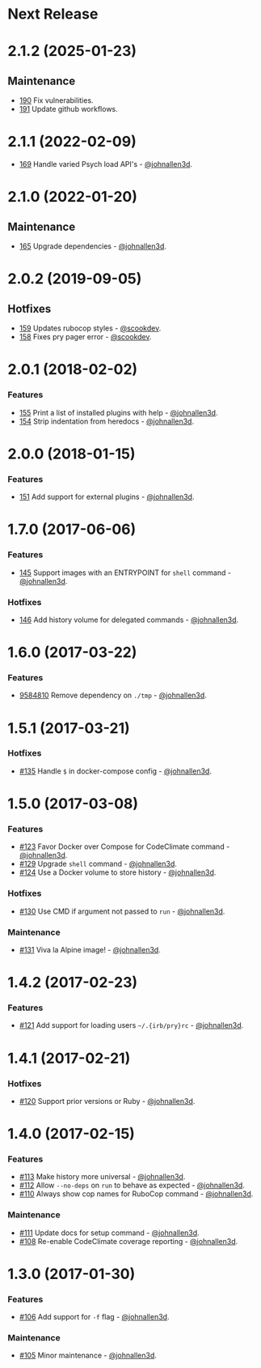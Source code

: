 # Next Release

# 2.1.2 (2025-01-23)

## Maintenance

* [190](https://github.com/technekes/nib/pull/190) Fix vulnerabilities.
* [191](https://github.com/technekes/nib/pull/191) Update github workflows.

# 2.1.1 (2022-02-09)

* [169](https://github.com/technekes/nib/pull/169) Handle varied Psych load API's - [@johnallen3d](https://github.com/johnallen3d).

# 2.1.0 (2022-01-20)

## Maintenance

* [165](https://github.com/technekes/nib/pull/165) Upgrade dependencies - [@johnallen3d](https://github.com/johnallen3d).

# 2.0.2 (2019-09-05)

## Hotfixes

* [159](https://github.com/technekes/nib/pull/159) Updates rubocop styles - [@scookdev](https://github.com/scookdev).
* [158](https://github.com/technekes/nib/pull/158) Fixes pry pager error - [@scookdev](https://github.com/scookdev).

# 2.0.1 (2018-02-02)

### Features

* [155](https://github.com/technekes/nib/pull/155) Print a list of installed plugins with help - [@johnallen3d](https://github.com/johnallen3d).
* [154](https://github.com/technekes/nib/pull/154) Strip indentation from heredocs - [@johnallen3d](https://github.com/johnallen3d).

# 2.0.0 (2018-01-15)

### Features

* [151](https://github.com/technekes/nib/pull/151) Add support for external plugins - [@johnallen3d](https://github.com/johnallen3d).

# 1.7.0 (2017-06-06)

### Features

* [145](https://github.com/technekes/nib/pull/145) Support images with an ENTRYPOINT for `shell` command - [@johnallen3d](https://github.com/johnallen3d).

### Hotfixes

* [146](https://github.com/technekes/nib/pull/146) Add history volume for delegated commands - [@johnallen3d](https://github.com/johnallen3d).

# 1.6.0 (2017-03-22)

### Features

* [9584810](https://github.com/technekes/nib/commit/95848101e7b85f5f7c14f7663552003af9c14199) Remove dependency on `./tmp` - [@johnallen3d](https://github.com/johnallen3d).

# 1.5.1 (2017-03-21)

### Hotfixes

* [#135](https://github.com/technekes/nib/pull/135) Handle `$` in docker-compose config - [@johnallen3d](https://github.com/johnallen3d).

# 1.5.0 (2017-03-08)

### Features

* [#123](https://github.com/technekes/nib/pull/123) Favor Docker over Compose for CodeClimate command - [@johnallen3d](https://github.com/johnallen3d).
* [#129](https://github.com/technekes/nib/pull/129) Upgrade `shell` command - [@johnallen3d](https://github.com/johnallen3d).
* [#124](https://github.com/technekes/nib/pull/124) Use a Docker volume to store history - [@johnallen3d](https://github.com/johnallen3d).

### Hotfixes

* [#130](https://github.com/technekes/nib/pull/130) Use CMD if argument not passed to `run` - [@johnallen3d](https://github.com/johnallen3d).

### Maintenance

* [#131](https://github.com/technekes/nib/pull/131) Viva la Alpine image! - [@johnallen3d](https://github.com/johnallen3d).

# 1.4.2 (2017-02-23)

### Features

* [#121](https://github.com/technekes/nib/pull/121) Add support for loading users `~/.{irb/pry}rc` - [@johnallen3d](https://github.com/johnallen3d).

# 1.4.1 (2017-02-21)

### Hotfixes

* [#120](https://github.com/technekes/nib/pull/120) Support prior versions or Ruby - [@johnallen3d](https://github.com/johnallen3d).

# 1.4.0 (2017-02-15)

### Features

* [#113](https://github.com/technekes/nib/pull/113) Make history more universal - [@johnallen3d](https://github.com/johnallen3d).
* [#112](https://github.com/technekes/nib/pull/112) Allow `--no-deps` on `run` to behave as expected - [@johnallen3d](https://github.com/johnallen3d).
* [#110](https://github.com/technekes/nib/pull/110) Always show cop names for RuboCop command - [@johnallen3d](https://github.com/johnallen3d).

### Maintenance

* [#111](https://github.com/technekes/nib/pull/111) Update docs for setup command - [@johnallen3d](https://github.com/johnallen3d).
* [#108](https://github.com/technekes/nib/pull/108) Re-enable CodeClimate coverage reporting - [@johnallen3d](https://github.com/johnallen3d).

# 1.3.0 (2017-01-30)

### Features

* [#106](https://github.com/technekes/nib/pull/106) Add support for `-f` flag - [@johnallen3d](https://github.com/johnallen3d).

### Maintenance

* [#105](https://github.com/technekes/nib/pull/105) Minor maintenance - [@johnallen3d](https://github.com/johnallen3d).

